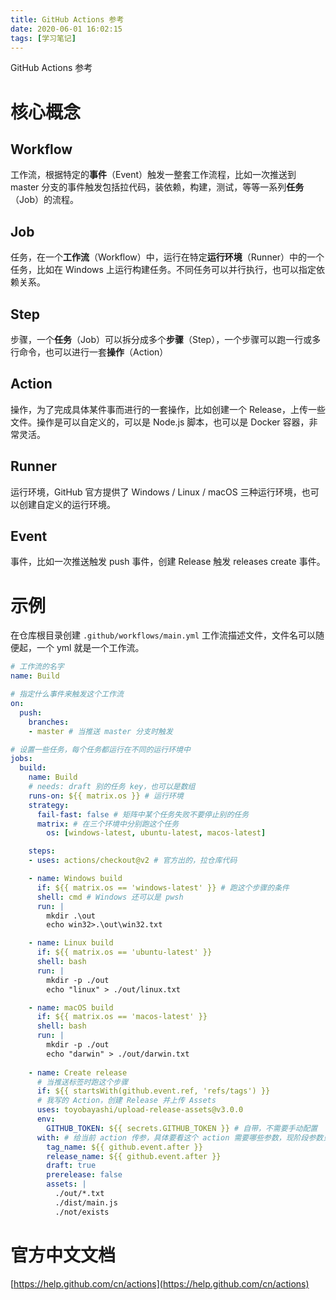 ```yaml
---
title: GitHub Actions 参考
date: 2020-06-01 16:02:15
tags: [学习笔记]
---
```


GitHub Actions 参考

<!-- more -->

# 核心概念

## Workflow

工作流，根据特定的**事件**（Event）触发一整套工作流程，比如一次推送到 master 分支的事件触发包括拉代码，装依赖，构建，测试，等等一系列**任务**（Job）的流程。

## Job

任务，在一个**工作流**（Workflow）中，运行在特定**运行环境**（Runner）中的一个任务，比如在 Windows 上运行构建任务。不同任务可以并行执行，也可以指定依赖关系。

## Step

步骤，一个**任务**（Job）可以拆分成多个**步骤**（Step），一个步骤可以跑一行或多行命令，也可以进行一套**操作**（Action）

## Action

操作，为了完成具体某件事而进行的一套操作，比如创建一个 Release，上传一些文件。操作是可以自定义的，可以是 Node.js 脚本，也可以是 Docker 容器，非常灵活。

## Runner

运行环境，GitHub 官方提供了 Windows / Linux / macOS 三种运行环境，也可以创建自定义的运行环境。

## Event

事件，比如一次推送触发 push 事件，创建 Release 触发 releases create 事件。

# 示例

在仓库根目录创建 `.github/workflows/main.yml` 工作流描述文件，文件名可以随便起，一个 yml 就是一个工作流。

``` yml
# 工作流的名字
name: Build

# 指定什么事件来触发这个工作流
on: 
  push:
    branches:
    - master # 当推送 master 分支时触发

# 设置一些任务，每个任务都运行在不同的运行环境中
jobs:
  build:
    name: Build
    # needs: draft 别的任务 key，也可以是数组
    runs-on: ${{ matrix.os }} # 运行环境
    strategy:
      fail-fast: false # 矩阵中某个任务失败不要停止别的任务
      matrix: # 在三个环境中分别跑这个任务
        os: [windows-latest, ubuntu-latest, macos-latest]

    steps:
    - uses: actions/checkout@v2 # 官方出的，拉仓库代码

    - name: Windows build
      if: ${{ matrix.os == 'windows-latest' }} # 跑这个步骤的条件
      shell: cmd # Windows 还可以是 pwsh
      run: |
        mkdir .\out
        echo win32>.\out\win32.txt

    - name: Linux build
      if: ${{ matrix.os == 'ubuntu-latest' }}
      shell: bash
      run: |
        mkdir -p ./out
        echo "linux" > ./out/linux.txt

    - name: macOS build
      if: ${{ matrix.os == 'macos-latest' }}
      shell: bash
      run: |
        mkdir -p ./out
        echo "darwin" > ./out/darwin.txt
    
    - name: Create release
      # 当推送标签时跑这个步骤
      if: ${{ startsWith(github.event.ref, 'refs/tags') }}
      # 我写的 Action，创建 Release 并上传 Assets
      uses: toyobayashi/upload-release-assets@v3.0.0 
      env:
        GITHUB_TOKEN: ${{ secrets.GITHUB_TOKEN }} # 自带，不需要手动配置
      with: # 给当前 action 传参，具体要看这个 action 需要哪些参数，现阶段参数只能是字符串
        tag_name: ${{ github.event.after }}
        release_name: ${{ github.event.after }}
        draft: true
        prerelease: false
        assets: |
          ./out/*.txt
          ./dist/main.js
          ./not/exists
```

# 官方中文文档

[https://help.github.com/cn/actions](https://help.github.com/cn/actions)
